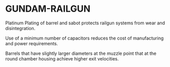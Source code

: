 # GUNDAM-RAILGUN
Platinum Plating of barrel and sabot protects railgun systems from wear and disintegration.

Use of a minimum number of capacitors reduces the cost of manufacturing and power requirements.

Barrels that have slightly larger diameters at the muzzle point that at the round chamber housing achieve higher exit velocities.
